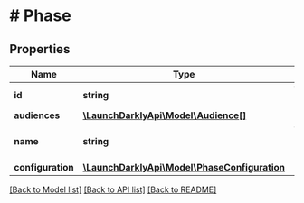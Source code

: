 # # Phase

## Properties

Name | Type | Description | Notes
------------ | ------------- | ------------- | -------------
**id** | **string** | The phase ID |
**audiences** | [**\LaunchDarklyApi\Model\Audience[]**](Audience.md) |  |
**name** | **string** | The release phase name |
**configuration** | [**\LaunchDarklyApi\Model\PhaseConfiguration**](PhaseConfiguration.md) |  | [optional]

[[Back to Model list]](../../README.md#models) [[Back to API list]](../../README.md#endpoints) [[Back to README]](../../README.md)
